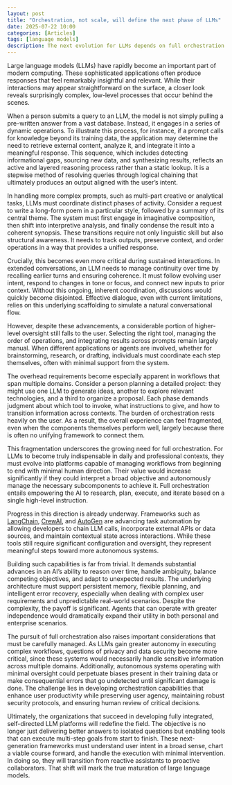 ```yaml
---
layout: post
title: "Orchestration, not scale, will define the next phase of LLMs"
date: 2025-07-22 10:00
categories: [Articles]
tags: [language models]
description: The next evolution for LLMs depends on full orchestration and the ability to manage complex tasks with minimal user input.
---
```


Large language models (LLMs) have rapidly become an important part of modern computing. These sophisticated applications often produce responses that feel remarkably insightful and relevant. While their interactions may appear straightforward on the surface, a closer look reveals surprisingly complex, low-level processes that occur behind the scenes.

When a person submits a query to an LLM, the model is not simply pulling a pre-written answer from a vast database. Instead, it engages in a series of dynamic operations. To illustrate this process, for instance, if a prompt calls for knowledge beyond its training data, the application may determine the need to retrieve external content, analyze it, and integrate it into a meaningful response. This sequence, which includes detecting informational gaps, sourcing new data, and synthesizing results, reflects an active and layered reasoning process rather than a static lookup. It is a stepwise method of resolving queries through logical chaining that ultimately produces an output aligned with the user’s intent.

In handling more complex prompts, such as multi-part creative or analytical tasks, LLMs must coordinate distinct phases of activity. Consider a request to write a long-form poem in a particular style, followed by a summary of its central theme. The system must first engage in imaginative composition, then shift into interpretive analysis, and finally condense the result into a coherent synopsis. These transitions require not only linguistic skill but also structural awareness. It needs to track outputs, preserve context, and order operations in a way that provides a unified response.

Crucially, this becomes even more critical during sustained interactions. In extended conversations, an LLM needs to manage continuity over time by recalling earlier turns and ensuring coherence. It must follow evolving user intent, respond to changes in tone or focus, and connect new inputs to prior context. Without this ongoing, inherent coordination, discussions would quickly become disjointed. Effective dialogue, even with current limitations, relies on this underlying scaffolding to simulate a natural conversational flow.

However, despite these advancements, a considerable portion of higher-level oversight still falls to the user. Selecting the right tool, managing the order of operations, and integrating results across prompts remain largely manual. When different applications or agents are involved, whether for brainstorming, research, or drafting, individuals must coordinate each step themselves, often with minimal support from the system.

The overhead requirements become especially apparent in workflows that span multiple domains. Consider a person planning a detailed project: they might use one LLM to generate ideas, another to explore relevant technologies, and a third to organize a proposal. Each phase demands judgment about which tool to invoke, what instructions to give, and how to transition information across contexts. The burden of orchestration rests heavily on the user. As a result, the overall experience can feel fragmented, even when the components themselves perform well, largely because there is often no unifying framework to connect them.

This fragmentation underscores the growing need for full orchestration. For LLMs to become truly indispensable in daily and professional contexts, they must evolve into platforms capable of managing workflows from beginning to end with minimal human direction. Their value would increase significantly if they could interpret a broad objective and autonomously manage the necessary subcomponents to achieve it. Full orchestration entails empowering the AI to research, plan, execute, and iterate based on a single high-level instruction.

Progress in this direction is already underway. Frameworks such as [LangChain](https://www.langchain.com), [CrewAI](https://www.crewai.com/), and [AutoGen](https://microsoft.github.io/autogen/stable/index.html) are advancing task automation by allowing developers to chain LLM calls, incorporate external APIs or data sources, and maintain contextual state across interactions. While these tools still require significant configuration and oversight, they represent meaningful steps toward more autonomous systems.

Building such capabilities is far from trivial. It demands substantial advances in an AI’s ability to reason over time, handle ambiguity, balance competing objectives, and adapt to unexpected results. The underlying architecture must support persistent memory, flexible planning, and intelligent error recovery, especially when dealing with complex user requirements and unpredictable real-world scenarios. Despite the complexity, the payoff is significant. Agents that can operate with greater independence would dramatically expand their utility in both personal and enterprise scenarios.

The pursuit of full orchestration also raises important considerations that must be carefully managed. As LLMs gain greater autonomy in executing complex workflows, questions of privacy and data security become more critical, since these systems would necessarily handle sensitive information across multiple domains. Additionally, autonomous systems operating with minimal oversight could perpetuate biases present in their training data or make consequential errors that go undetected until significant damage is done. The challenge lies in developing orchestration capabilities that enhance user productivity while preserving user agency, maintaining robust security protocols, and ensuring human review of critical decisions.

Ultimately, the organizations that succeed in developing fully integrated, self-directed LLM platforms will redefine the field. The objective is no longer just delivering better answers to isolated questions but enabling tools that can execute multi-step goals from start to finish. These next-generation frameworks must understand user intent in a broad sense, chart a viable course forward, and handle the execution with minimal intervention. In doing so, they will transition from reactive assistants to proactive collaborators. That shift will mark the true maturation of large language models.